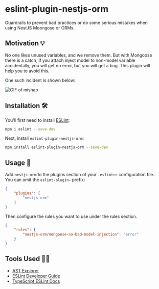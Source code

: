 # eslint-plugin-nestjs-orm

Guardrails to prevent bad practices or do some serious mistakes when using NestJS Moongose or ORMs.

## Motivation 💡 

No one likes unused variables, and we remove them.
But with Mongoose there is a catch, if you attach inject model to non-model variable accidentally, you will get no error, but you will get a bug. This plugin will help you to avoid this.

One such incident is shown below:

<img alt="GIF of mishap" src="https://s3.ap-south-1.amazonaws.com/shared.aashutosh.dev/eslint-rule-gif.gif">

## Installation 🛠️ 

You'll first need to install [ESLint](https://eslint.org/):

```sh
npm i eslint --save-dev
```

Next, install `eslint-plugin-nestjs-orm`:

```sh
npm install eslint-plugin-nestjs-orm --save-dev
```

## Usage 🚀

Add `nestjs-orm` to the plugins section of your `.eslintrc` configuration file. You can omit the `eslint-plugin-` prefix:

```json
{
    "plugins": [
        "nestjs-orm"
    ]
}
```

Then configure the rules you want to use under the rules section.

```json
{
    "rules": {
        "nestjs-orm/mongoose-no-bad-model-injection": "error"
    }
}
```

## Tools Used 💪🏻 

- [AST Explorer](https://astexplorer.net/)
- [ESLint Developer Guide](https://eslint.org/docs/developer-guide/working-with-rules)
- [TypeScript ESLint Docs](https://typescript-eslint.io/developers/custom-rules)